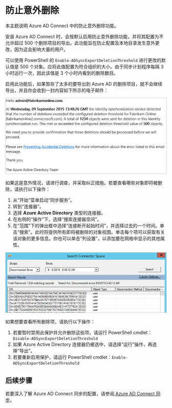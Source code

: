 <properties
   pageTitle="Azure AD Connect 同步：防止意外删除 | Windows Azure"
   description="本主题说明 Azure AD Connect 中的防止意外删除功能。"
   services="active-directory"
   documentationCenter=""
   authors="AndKjell"
   manager="msStevenPo"
   editor=""/>

<tags
   ms.service="active-directory"
   ms.date="09/09/2015"
   wacn.date="01/29/2016"/>

# 防止意外删除
本主题说明 Azure AD Connect 中的防止意外删除功能。

安装 Azure AD Connect 时，会按默认启用防止意外删除功能，并将其配置为不允许超过 500 个删除项目的导出。此功能旨在防止配置及本地目录发生意外更改，因为这会影响大量的用户。

可以使用 PowerShell 的 `Enable-ADSyncExportDeletionThreshold` 进行更改的默认值是 500 个对象。应将此值配置为符合组织的大小。由于同步计划程序每隔 3 小时运行一次，因此该值是 3 个小时内看到的删除数目。

启用此功能后，如果暂存了太多的要导出到 Azure AD 的删除项目，就不会继续导出，并且你会收到一封内容如下所示的电子邮件：

![意外删除电子邮件](./media/active-directory-aadconnectsync-feature-prevent-accidental-deletes/email.png)

如果这是意外情况，请进行调查，并采取纠正措施。若要查看哪些对象即将被删除，请执行以下操作：

1. 从“开始”菜单启动“同步服务”。
2. 转到“连接器”。
3. 选择 **Azure Active Directory** 类型的连接器。
4. 在右侧的“操作”下，选择“搜索连接器空间”。
5. 在“范围”下的弹出框中选择“连接断开起始时间”，并选择过去的一个时间。单击“搜索”。此时将提供所有即将被删除的对象视图。单击每个项可以获取有关该对象的更多信息。你也可以单击“列设置”，以添加要在网格中显示的其他属性。

![搜索连接器空间](./media/active-directory-aadconnectsync-feature-prevent-accidental-deletes/searchcs.png)

如果想要查看所有删除项，请执行以下操作：

1. 若要暂时禁用此保护并允许删除这些项，请运行 PowerShell cmdlet：`Disable-ADSyncExportDeletionThreshold`
2. 如果 Azure Active Directory 连接器仍被选中，请选择“运行”操作，再选择“导出”。
3. 若要重新启用保护，请运行 PowerShell cmdlet：`Enable-ADSyncExportDeletionThreshold`

## 后续步骤

若要深入了解 Azure AD Connect 同步的配置，请参阅[ Azure AD Connect 同步](/documentation/articles/active-directory-aadconnectsync-whatis)。

<!---HONumber=74-->